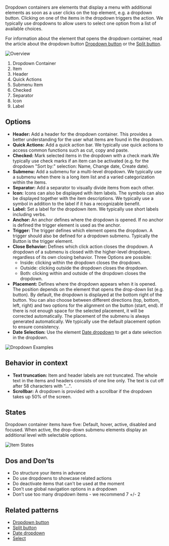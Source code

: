 Dropdown containers are elements that display a menu with additional elements as soon as a user clicks on the top element, e.g. a dropdown button. Clicking on one of the items in the dropdown triggers the action. We typically use dropdowns to allow users to select one option from a list of available choices.

For information about the element that opens the dropdown container, read the article about the dropdown button [Dropdown button](dropdown-button.md) or the [Split button](split-button.md).

![Overview](https://www.figma.com/file/wEptRgAezDU1z80Cn3eZ0o/iX-Pattern-Illustrations?type=design&node-id=2353-2278&mode=design&t=OVHeXvLZYLkP2CzN-4)

1. Dropdown Container
2. Item
3. Header
4. Quick Actions
5. Submenu Item
6. Checked
7. Separator
8. Icon
9. Label

## Options

- **Header:** Add a header for the dropdown container. This provides a better understanding for the user what items are found in the dropdown.
- **Quick Actions:** Add a quick action bar. We typically use quick actions to access common functions such as cut, copy and paste.
- **Checked:** Mark selected items in the dropdown with a check mark.We typically use check marks if an item can be activated (e.g. for the dropdown "Sort by:" selection: Name, Change date, Create date).
- **Submenu:** Add a submenu for a multi-level dropdown. We typically use a submenu when there is a long item list and a varied categorization within the items.
- **Separator:** Add a separator to visually divide items from each other. 
- **Icon:** Icons can also be displayed with item labels. The symbols can also be displayed together with the item descriptions. We typically use a symbol in addition to the label if it has a recognizable benefit.
- **Label:** Set a label for the dropdown item. We typically use short labels including verbs.
- **Anchor:** An anchor defines where the dropdown is opened. If no anchor is defined the trigger element is used as the anchor.
- **Trigger:** The trigger defines which element opens the dropdown. A trigger should also be defined for a dropdown submenu. Typically the Button is the trigger element.
- **Close Behavior:** Defines which click action closes the dropdown. A dropdown of a submenu is closed with the higher-level dropdown, regardless of its own closing behavior.
Three Options are possible: 
    - Inside: clicking within the dropdown closes the dropdown.
    - Outside: clicking outside the dropdown closes the dropdown.
    - Both: clicking within and outside of the dropdown closes the dropdown.
- **Placement:** Defines where the dropdown appears when it is opened. The position depends on the element that opens the drop-down list (e.g. button). By default, the dropdown is displayed at the bottom right of the button. 
You can also choose between different directions (top, bottom, left, right) and two options for the alignment on the button (start, end). If there is not enough space for the selected placement, it will be corrected automatically. The placement of the submenu is always generated automatically. We typically use the default placement option to ensure consistency. 
- **Date Selection:** Use the element [Date dropdown](date-dropdown.md) to get a date selection in the dropdown.

![Dropdown Examples](https://www.figma.com/file/wEptRgAezDU1z80Cn3eZ0o/iX-Pattern-Illustrations?type=design&node-id=2372-2696&mode=design&t=OVHeXvLZYLkP2CzN-4)

## Behavior in context
- **Text truncation:**  Item and header labels are not truncated. The whole text in the items and headers consists of one line only. The text is cut off after 58 characters with "...".
- **Scrollbar:** A dropdown is provided with a scrollbar if the dropdown takes up 50% of the screen.

## States
Dropdown container items have five: Default, hover, active, disabled and focused. When active, the drop-down submenu elements display an additional level with selectable options.

![Item States](https://www.figma.com/file/wEptRgAezDU1z80Cn3eZ0o/iX-Pattern-Illustrations?type=design&node-id=2343-42235&mode=design&t=OVHeXvLZYLkP2CzN-4)

## Dos and Don’ts
- Do structure your items in advance
- Do use dropdowns to showcase related actions
- Do deactivate items that can't be used at the moment
- Don’t use global navigation options in a dropdown
- Don’t use too many dropdown items - we recommend 7 +/- 2

## Related patterns
- [Dropdown button](dropdown-button.md)
- [Split button](split-button.md) 
- [Date dropdown](date-dropdown.md) 
- [Select](select.md)